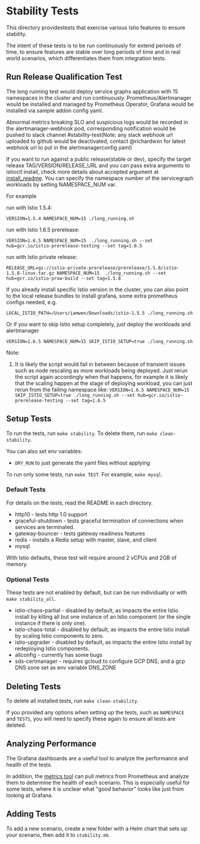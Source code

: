 # Stability Tests

This directory providestests that exercise various Istio features to ensure stability.

The intent of these tests is to be run continuously for extend periods of time, to ensure features are stable over long periods of time and in real world scenarios, which differentiates them from integration tests.

## Run Release Qualification Test

The long running test would deploy service graphs application with 15 namespaces in the cluster and run continuously. Prometheus/Alertmanager would be installed and managed by Prometheus Operator, Grafana would be installed via sample addon config yaml.

Abnormal metrics breaking SLO and suspicious logs would be recorded in the alertmanager-webhook pod, corresponding notification would be pushed to slack channel #stability-test(Note: any slack webhook url uploaded to github would be deactivated, contact @richardwxn for latest webhook url to put in the alertmanagerconfig.yaml)

If you want to run against a public release(stable or dev), specify the target release TAG/VERSION/RELEASE_URL and you can pass extra arguments to istioctl install, check more details about accepted argument at [install_readme](https://github.com/istio/tools/tree/master/perf/istio-install#setup-istio). You can specify the namespace number of the servicegraph workloads by setting NAMESPACE_NUM var.

For example

run with Istio 1.5.4:

`VERSION=1.5.4 NAMESPACE_NUM=15 ./long_running.sh`

run with Istio 1.6.5 prerelease:

`VERSION=1.6.5 NAMESPACE_NUM=15  ./long_running.sh --set hub=gcr.io/istio-prerelease-testing --set tag=1.6.5`

run with Istio private release:

`RELEASE_URL=gs://istio-private-prerelease/prerelease/1.5.8/istio-1.5.8-linux.tar.gz NAMESPACE_NUM=15  ./long_running.sh --set hub=gcr.io/istio-prow-build --set tag=1.5.8`

If you already install specific Istio version in the cluster, you can also point to the local release bundles to install grafana, some extra prometheus configs needed, e.g.

`LOCAL_ISTIO_PATH=/Users/iamwen/Downloads/istio-1.5.5 ./long_running.sh`

Or if you want to skip Istio setup completely, just deploy the workloads and alertmanager

`VERSION=1.6.5 NAMESPACE_NUM=15 SKIP_ISTIO_SETUP=true ./long_running.sh`

Note:
1. It is likely the script would fail in between because of transient issues such as node rescaling as more workloads being deployed. Just rerun the script again accordingly when that happens, for example it is likely that the scaling happen at the stage of deploying workload, you can just rerun from the failing namespace like:
`VERSION=1.6.5 NAMESPACE_NUM=15 SKIP_ISTIO_SETUP=true ./long_running.sh --set hub=gcr.io/istio-prerelease-testing --set tag=1.6.5`

## Setup Tests

To run the tests, run `make stability`. To delete them, run `make clean-stability`.

You can also set env variables:
* `DRY_RUN` to just generate the yaml files without applying

To run only some tests, run `make TEST`. For example, `make mysql`.

### Default Tests

For details on the tests, read the README in each directory.

* http10 - tests http 1.0 support
* graceful-shutdown - tests graceful termination of connections when services are terminated.
* gateway-bouncer - tests gateway readiness features
* redis - installs a Redis setup with master, slave, and client
* mysql

With Istio defaults, these test will require around 2 vCPUs and 2GB of memory.

### Optional Tests

These tests are not enabled by default, but can be run individually or with `make stability_all`.

* istio-chaos-partial - disabled by default, as impacts the entire Istio install by killing all but one instance of an Istio component (or the single instance if there is only one).
* istio-chaos-total - disabled by default, as impacts the entire Istio install by scaling Istio components to zero.
* istio-upgrader - disabled by default, as impacts the entire Istio install by redeploying Istio components.
* allconfig - currently has some bugs
* sds-certmanager - requires gcloud to configure GCP DNS, and a gcp DNS zone set as env variable DNS_ZONE

## Deleting Tests

To delete all installed tests, run `make clean-stability`.

If you provided any options when setting up the tests, such as `NAMESPACE` and `TESTS`, you will need to specify these again to ensure all tests are deleted.

## Analyzing Performance

The Grafana dashboards are a useful tool to analyze the performance and health of the tests.

In addition, the [metrics tool](/metrics/check_metrics.py) can pull metrics from Prometheus and analyze them to determine the health of each scenario. This is especially useful for some tests, where it is unclear what "good behavior" looks like just from looking at Grafana.

## Adding Tests

To add a new scenario, create a new folder with a Helm chart that sets up your scenario, then add it to `stability.mk`.
